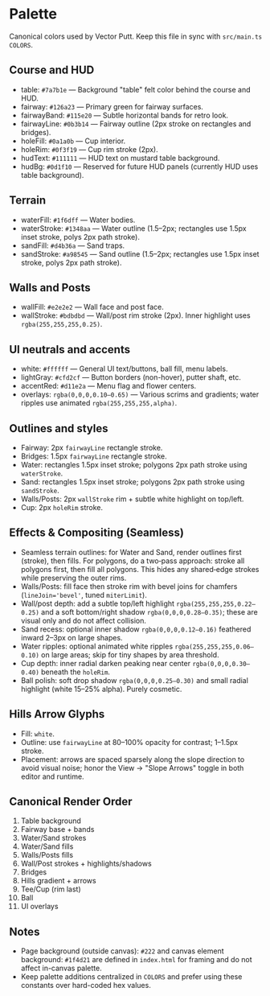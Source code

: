 # Palette

Canonical colors used by Vector Putt. Keep this file in sync with `src/main.ts` `COLORS`.

## Course and HUD
- table: `#7a7b1e` — Background "table" felt color behind the course and HUD.
- fairway: `#126a23` — Primary green for fairway surfaces.
- fairwayBand: `#115e20` — Subtle horizontal bands for retro look.
- fairwayLine: `#0b3b14` — Fairway outline (2px stroke on rectangles and bridges).
- holeFill: `#0a1a0b` — Cup interior.
- holeRim: `#0f3f19` — Cup rim stroke (2px).
- hudText: `#111111` — HUD text on mustard table background.
- hudBg: `#0d1f10` — Reserved for future HUD panels (currently HUD uses table background).

## Terrain
- waterFill: `#1f6dff` — Water bodies.
- waterStroke: `#1348aa` — Water outline (1.5–2px; rectangles use 1.5px inset stroke, polys 2px path stroke).
- sandFill: `#d4b36a` — Sand traps.
- sandStroke: `#a98545` — Sand outline (1.5–2px; rectangles use 1.5px inset stroke, polys 2px path stroke).

## Walls and Posts
- wallFill: `#e2e2e2` — Wall face and post face.
- wallStroke: `#bdbdbd` — Wall/post rim stroke (2px). Inner highlight uses `rgba(255,255,255,0.25)`.

## UI neutrals and accents
- white: `#ffffff` — General UI text/buttons, ball fill, menu labels.
- lightGray: `#cfd2cf` — Button borders (non-hover), putter shaft, etc.
- accentRed: `#d11e2a` — Menu flag and flower centers.
- overlays: `rgba(0,0,0,0.10–0.65)` — Various scrims and gradients; water ripples use animated `rgba(255,255,255,alpha)`.

## Outlines and styles
- Fairway: 2px `fairwayLine` rectangle stroke.
- Bridges: 1.5px `fairwayLine` rectangle stroke.
- Water: rectangles 1.5px inset stroke; polygons 2px path stroke using `waterStroke`.
- Sand: rectangles 1.5px inset stroke; polygons 2px path stroke using `sandStroke`.
- Walls/Posts: 2px `wallStroke` rim + subtle white highlight on top/left.
- Cup: 2px `holeRim` stroke.

## Effects & Compositing (Seamless)

- Seamless terrain outlines: for Water and Sand, render outlines first (stroke), then fills. For polygons, do a two‑pass approach: stroke all polygons first, then fill all polygons. This hides any shared‑edge strokes while preserving the outer rims.
- Walls/Posts: fill face then stroke rim with bevel joins for chamfers (`lineJoin='bevel'`, tuned `miterLimit`).
- Wall/post depth: add a subtle top/left highlight `rgba(255,255,255,0.22–0.25)` and a soft bottom/right shadow `rgba(0,0,0,0.28–0.35)`; these are visual only and do not affect collision.
- Sand recess: optional inner shadow `rgba(0,0,0,0.12–0.16)` feathered inward 2–3px on large shapes.
- Water ripples: optional animated white ripples `rgba(255,255,255,0.06–0.10)` on large areas; skip for tiny shapes by area threshold.
- Cup depth: inner radial darken peaking near center `rgba(0,0,0,0.30–0.40)` beneath the `holeRim`.
- Ball polish: soft drop shadow `rgba(0,0,0,0.25–0.30)` and small radial highlight (white 15–25% alpha). Purely cosmetic.

## Hills Arrow Glyphs

- Fill: `white`.
- Outline: use `fairwayLine` at 80–100% opacity for contrast; 1–1.5px stroke.
- Placement: arrows are spaced sparsely along the slope direction to avoid visual noise; honor the View → "Slope Arrows" toggle in both editor and runtime.

## Canonical Render Order

1) Table background
2) Fairway base + bands
3) Water/Sand strokes
4) Water/Sand fills
5) Walls/Posts fills
6) Wall/Post strokes + highlights/shadows
7) Bridges
8) Hills gradient + arrows
9) Tee/Cup (rim last)
10) Ball
11) UI overlays

## Notes
- Page background (outside canvas): `#222` and canvas element background: `#1f4d21` are defined in `index.html` for framing and do not affect in-canvas palette.
- Keep palette additions centralized in `COLORS` and prefer using these constants over hard-coded hex values.
